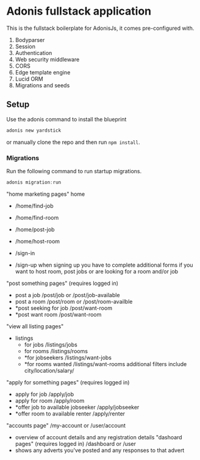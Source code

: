 # Adonis fullstack application

This is the fullstack boilerplate for AdonisJs, it comes pre-configured with.

1. Bodyparser
2. Session
3. Authentication
4. Web security middleware
5. CORS
6. Edge template engine
7. Lucid ORM
8. Migrations and seeds

## Setup

Use the adonis command to install the blueprint

```bash
adonis new yardstick
```

or manually clone the repo and then run `npm install`.


### Migrations

Run the following command to run startup migrations.

```js
adonis migration:run
```

"home marketing pages"
home
- /home/find-job
- /home/find-room
- /home/post-job
- /home/host-room

- /sign-in
- /sign-up
  when signing up you have to complete additional forms if you want to host room, post jobs or are looking for a room and/or job

"post something pages" (requires logged in)
- post a job /post/job or /post/job-available
- post a room /post/room or /post/room-availble
- *post seeking for job /post/want-room
- *post want room /post/want-room

"view all listing pages"
- listings
  - for jobs /listings/jobs
  - for rooms /listings/rooms
  - *for jobseekers /listings/want-jobs
  - *for rooms wanted /listings/want-rooms
 additional filters include city/location/salary/

"apply for something pages" (requires logged in)
- apply for job /apply/job
- apply for room /apply/room
- *offer job to available jobseeker /apply/jobseeker
- *offer room to available renter /apply/renter

"accounts page" /my-account or /user/account
- overview of account details and any registration details
"dashoard pages"  (requires logged in) /dashboard or /user
- shows any adverts you've posted and any responses to that advert
